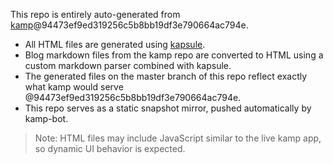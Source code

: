 This repo is entirely auto-generated from [kamp](https://github.com/sakethpathike/kamp)@94473ef9ed319256c5b8bb19df3e790664ac794e.

- All HTML files are generated using [kapsule](https://github.com/sakethpathike/kapsule).
- Blog markdown files from the kamp repo are converted to HTML using a custom markdown parser combined with kapsule.
- The generated files on the master branch of this repo reflect exactly what kamp would serve @94473ef9ed319256c5b8bb19df3e790664ac794e.
- This repo serves as a static snapshot mirror, pushed automatically by kamp-bot.

> Note: HTML files may include JavaScript similar to the live kamp app, so dynamic UI behavior is expected.